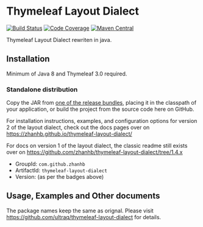 
Thymeleaf Layout Dialect
========================

[![Build Status](https://travis-ci.com/zhanhb/thymeleaf-layout-dialect.svg)](https://travis-ci.com/zhanhb/thymeleaf-layout-dialect)
[![Code Coverage](https://img.shields.io/codecov/c/github/zhanhb/thymeleaf-layout-dialect.svg?maxAge=3600)](https://codecov.io/gh/zhanhb/thymeleaf-layout-dialect/branch/main)
[![Maven Central](https://img.shields.io/maven-central/v/com.github.zhanhb/thymeleaf-layout-dialect.svg?maxAge=3600)](https://search.maven.org/#search|ga|1|g%3A%22com.github.zhanhb%22%20AND%20a%3A%22thymeleaf-layout-dialect%22)

Thymeleaf Layout Dialect rewriten in java.

Installation
------------

Minimum of Java 8 and Thymeleaf 3.0 required.

### Standalone distribution
Copy the JAR from [one of the release bundles](https://github.com/zhanhb/thymeleaf-layout-dialect/releases),
placing it in the classpath of your application, or build the project from the
source code here on GitHub.

For installation instructions, examples, and configuration options for version 2
of the layout dialect, check out the docs pages over on https://zhanhb.github.io/thymeleaf-layout-dialect/

For docs on version 1 of the layout dialect, the classic readme still exists
over on https://github.com/zhanhb/thymeleaf-layout-dialect/tree/1.4.x

 - GroupId: `com.github.zhanhb`
 - ArtifactId: `thymeleaf-layout-dialect`
 - Version: (as per the badges above)


Usage, Examples and Other documents
-----
The package names keep the same as orignal.
Please visit https://github.com/ultraq/thymeleaf-layout-dialect for details.
